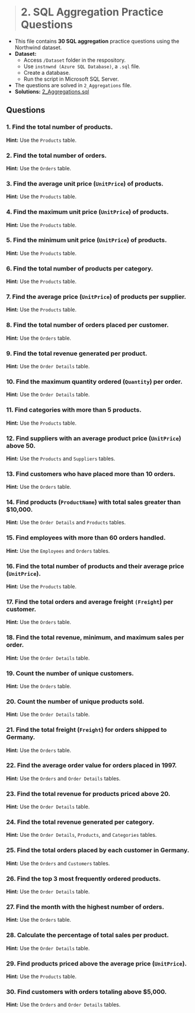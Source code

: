 > # **2. SQL Aggregation Practice Questions**

- This file contains **30 SQL aggregation** practice questions using the Northwind dataset.
- **Dataset:**
  - Access `/Dataset` folder in the respository.
  - Use `instnwnd (Azure SQL Database)`, a `.sql` file.
  - Create a database.
  - Run the script in Microsoft SQL Server.
- The questions are solved in `2_Aggregations` file.
- **Solutions:** [2_Aggregations.sql](https://github.com/mayur-de/My_SQL_Portfolio/blob/8fe645ebb67ff2dead317b669f46eb3a472de6dd/2_Aggregations.sql)

## Questions

### 1. Find the total number of products.
**Hint:** Use the `Products` table.

### 2. Find the total number of orders.
**Hint:** Use the `Orders` table.

### 3. Find the average unit price (`UnitPrice`) of products.
**Hint:** Use the `Products` table.

### 4. Find the maximum unit price (`UnitPrice`) of products.
**Hint:** Use the `Products` table.

### 5. Find the minimum unit price (`UnitPrice`) of products.
**Hint:** Use the `Products` table.

### 6. Find the total number of products per category.
**Hint:** Use the `Products` table.

### 7. Find the average price (`UnitPrice`) of products per supplier.
**Hint:** Use the `Products` table.

### 8. Find the total number of orders placed per customer.
**Hint:** Use the `Orders` table.

### 9. Find the total revenue generated per product.
**Hint:** Use the `Order Details` table.

### 10. Find the maximum quantity ordered (`Quantity`) per order.
**Hint:** Use the `Order Details` table.

### 11. Find categories with more than 5 products.
**Hint:** Use the `Products` table.

### 12. Find suppliers with an average product price (`UnitPrice`) above 50.
**Hint:** Use the `Products` and `Suppliers` tables.

### 13. Find customers who have placed more than 10 orders.
**Hint:** Use the `Orders` table.

### 14. Find products (`ProductName`) with total sales greater than $10,000.
**Hint:** Use the `Order Details` and `Products` tables.

### 15. Find employees with more than 60 orders handled.
**Hint:** Use the `Employees` and `Orders` tables.

### 16. Find the total number of products and their average price (`UnitPrice`).
**Hint:** Use the `Products` table.

### 17. Find the total orders and average freight `(Freight`) per customer.
**Hint:** Use the `Orders` table.

### 18. Find the total revenue, minimum, and maximum sales per order.
**Hint:** Use the `Order Details` table.

### 19. Count the number of unique customers.
**Hint:** Use the `Orders` table.

### 20. Count the number of unique products sold.
**Hint:** Use the `Order Details` table.

### 21. Find the total freight (`Freight`) for orders shipped to Germany.
**Hint:** Use the `Orders` table.

### 22. Find the average order value for orders placed in 1997.
**Hint:** Use the `Orders` and `Order Details` tables.

### 23. Find the total revenue for products priced above 20.
**Hint:** Use the `Order Details` table.

### 24. Find the total revenue generated per category.
**Hint:** Use the `Order Details`, `Products`, and `Categories` tables.

### 25. Find the total orders placed by each customer in Germany.
**Hint:** Use the `Orders` and `Customers` tables.

### 26. Find the top 3 most frequently ordered products.
**Hint:** Use the `Order Details` table.

### 27. Find the month with the highest number of orders.
**Hint:** Use the `Orders` table.

### 28. Calculate the percentage of total sales per product.
**Hint:** Use the `Order Details` table.

### 29. Find products priced above the average price (`UnitPrice`).
**Hint:** Use the `Products` table.

### 30. Find customers with orders totaling above $5,000.
**Hint:** Use the `Orders` and `Order Details` tables.
